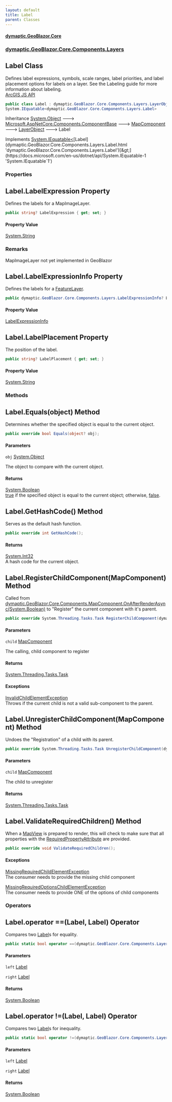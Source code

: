```yaml
---
layout: default
title: Label
parent: Classes
---
```

#### [dymaptic.GeoBlazor.Core](index.html 'index')
### [dymaptic.GeoBlazor.Core.Components.Layers](index.html#dymaptic.GeoBlazor.Core.Components.Layers 'dymaptic.GeoBlazor.Core.Components.Layers')

## Label Class

Defines label expressions, symbols, scale ranges, label priorities, and label placement options for labels on a layer. See the Labeling guide for more information about labeling.  
<a target="_blank" href="https://developers.arcgis.com/javascript/latest/api-reference/esri-layers-support-LabelClass.html">ArcGIS JS API</a>

```csharp
public class Label : dymaptic.GeoBlazor.Core.Components.Layers.LayerObject,
System.IEquatable<dymaptic.GeoBlazor.Core.Components.Layers.Label>
```

Inheritance [System.Object](https://docs.microsoft.com/en-us/dotnet/api/System.Object 'System.Object') &#129106; [Microsoft.AspNetCore.Components.ComponentBase](https://docs.microsoft.com/en-us/dotnet/api/Microsoft.AspNetCore.Components.ComponentBase 'Microsoft.AspNetCore.Components.ComponentBase') &#129106; [MapComponent](dymaptic.GeoBlazor.Core.Components.MapComponent.html 'dymaptic.GeoBlazor.Core.Components.MapComponent') &#129106; [LayerObject](dymaptic.GeoBlazor.Core.Components.Layers.LayerObject.html 'dymaptic.GeoBlazor.Core.Components.Layers.LayerObject') &#129106; Label

Implements [System.IEquatable&lt;](https://docs.microsoft.com/en-us/dotnet/api/System.IEquatable-1 'System.IEquatable`1')[Label](dymaptic.GeoBlazor.Core.Components.Layers.Label.html 'dymaptic.GeoBlazor.Core.Components.Layers.Label')[&gt;](https://docs.microsoft.com/en-us/dotnet/api/System.IEquatable-1 'System.IEquatable`1')
### Properties

<a name='dymaptic.GeoBlazor.Core.Components.Layers.Label.LabelExpression'></a>

## Label.LabelExpression Property

Defines the labels for a MapImageLayer.

```csharp
public string? LabelExpression { get; set; }
```

#### Property Value
[System.String](https://docs.microsoft.com/en-us/dotnet/api/System.String 'System.String')

### Remarks
MapImageLayer not yet implemented in GeoBlazor

<a name='dymaptic.GeoBlazor.Core.Components.Layers.Label.LabelExpressionInfo'></a>

## Label.LabelExpressionInfo Property

Defines the labels for a [FeatureLayer](dymaptic.GeoBlazor.Core.Components.Layers.FeatureLayer.html 'dymaptic.GeoBlazor.Core.Components.Layers.FeatureLayer').

```csharp
public dymaptic.GeoBlazor.Core.Components.Layers.LabelExpressionInfo? LabelExpressionInfo { get; set; }
```

#### Property Value
[LabelExpressionInfo](dymaptic.GeoBlazor.Core.Components.Layers.LabelExpressionInfo.html 'dymaptic.GeoBlazor.Core.Components.Layers.LabelExpressionInfo')

<a name='dymaptic.GeoBlazor.Core.Components.Layers.Label.LabelPlacement'></a>

## Label.LabelPlacement Property

The position of the label.

```csharp
public string? LabelPlacement { get; set; }
```

#### Property Value
[System.String](https://docs.microsoft.com/en-us/dotnet/api/System.String 'System.String')
### Methods

<a name='dymaptic.GeoBlazor.Core.Components.Layers.Label.Equals(object)'></a>

## Label.Equals(object) Method

Determines whether the specified object is equal to the current object.

```csharp
public override bool Equals(object? obj);
```
#### Parameters

<a name='dymaptic.GeoBlazor.Core.Components.Layers.Label.Equals(object).obj'></a>

`obj` [System.Object](https://docs.microsoft.com/en-us/dotnet/api/System.Object 'System.Object')

The object to compare with the current object.

#### Returns
[System.Boolean](https://docs.microsoft.com/en-us/dotnet/api/System.Boolean 'System.Boolean')  
[true](https://docs.microsoft.com/en-us/dotnet/csharp/language-reference/builtin-types/bool 'https://docs.microsoft.com/en-us/dotnet/csharp/language-reference/builtin-types/bool') if the specified object  is equal to the current object; otherwise, [false](https://docs.microsoft.com/en-us/dotnet/csharp/language-reference/builtin-types/bool 'https://docs.microsoft.com/en-us/dotnet/csharp/language-reference/builtin-types/bool').

<a name='dymaptic.GeoBlazor.Core.Components.Layers.Label.GetHashCode()'></a>

## Label.GetHashCode() Method

Serves as the default hash function.

```csharp
public override int GetHashCode();
```

#### Returns
[System.Int32](https://docs.microsoft.com/en-us/dotnet/api/System.Int32 'System.Int32')  
A hash code for the current object.

<a name='dymaptic.GeoBlazor.Core.Components.Layers.Label.RegisterChildComponent(dymaptic.GeoBlazor.Core.Components.MapComponent)'></a>

## Label.RegisterChildComponent(MapComponent) Method

Called from [dymaptic.GeoBlazor.Core.Components.MapComponent.OnAfterRenderAsync(System.Boolean)](https://docs.microsoft.com/en-us/dotnet/api/dymaptic.GeoBlazor.Core.Components.MapComponent.OnAfterRenderAsync#dymaptic_GeoBlazor_Core_Components_MapComponent_OnAfterRenderAsync_System_Boolean_ 'dymaptic.GeoBlazor.Core.Components.MapComponent.OnAfterRenderAsync(System.Boolean)') to "Register" the current component with it's parent.

```csharp
public override System.Threading.Tasks.Task RegisterChildComponent(dymaptic.GeoBlazor.Core.Components.MapComponent child);
```
#### Parameters

<a name='dymaptic.GeoBlazor.Core.Components.Layers.Label.RegisterChildComponent(dymaptic.GeoBlazor.Core.Components.MapComponent).child'></a>

`child` [MapComponent](dymaptic.GeoBlazor.Core.Components.MapComponent.html 'dymaptic.GeoBlazor.Core.Components.MapComponent')

The calling, child component to register

#### Returns
[System.Threading.Tasks.Task](https://docs.microsoft.com/en-us/dotnet/api/System.Threading.Tasks.Task 'System.Threading.Tasks.Task')

#### Exceptions

[InvalidChildElementException](dymaptic.GeoBlazor.Core.Exceptions.InvalidChildElementException.html 'dymaptic.GeoBlazor.Core.Exceptions.InvalidChildElementException')  
Throws if the current child is not a valid sub-component to the parent.

<a name='dymaptic.GeoBlazor.Core.Components.Layers.Label.UnregisterChildComponent(dymaptic.GeoBlazor.Core.Components.MapComponent)'></a>

## Label.UnregisterChildComponent(MapComponent) Method

Undoes the "Registration" of a child with its parent.

```csharp
public override System.Threading.Tasks.Task UnregisterChildComponent(dymaptic.GeoBlazor.Core.Components.MapComponent child);
```
#### Parameters

<a name='dymaptic.GeoBlazor.Core.Components.Layers.Label.UnregisterChildComponent(dymaptic.GeoBlazor.Core.Components.MapComponent).child'></a>

`child` [MapComponent](dymaptic.GeoBlazor.Core.Components.MapComponent.html 'dymaptic.GeoBlazor.Core.Components.MapComponent')

The child to unregister

#### Returns
[System.Threading.Tasks.Task](https://docs.microsoft.com/en-us/dotnet/api/System.Threading.Tasks.Task 'System.Threading.Tasks.Task')

<a name='dymaptic.GeoBlazor.Core.Components.Layers.Label.ValidateRequiredChildren()'></a>

## Label.ValidateRequiredChildren() Method

When a [MapView](dymaptic.GeoBlazor.Core.Components.Views.MapView.html 'dymaptic.GeoBlazor.Core.Components.Views.MapView') is prepared to render, this will check to make sure that all properties with the [RequiredPropertyAttribute](dymaptic.GeoBlazor.Core.RequiredPropertyAttribute.html 'dymaptic.GeoBlazor.Core.RequiredPropertyAttribute') are provided.

```csharp
public override void ValidateRequiredChildren();
```

#### Exceptions

[MissingRequiredChildElementException](dymaptic.GeoBlazor.Core.Exceptions.MissingRequiredChildElementException.html 'dymaptic.GeoBlazor.Core.Exceptions.MissingRequiredChildElementException')  
The consumer needs to provide the missing child component

[MissingRequiredOptionsChildElementException](dymaptic.GeoBlazor.Core.Exceptions.MissingRequiredOptionsChildElementException.html 'dymaptic.GeoBlazor.Core.Exceptions.MissingRequiredOptionsChildElementException')  
The consumer needs to provide ONE of the options of child components
### Operators

<a name='dymaptic.GeoBlazor.Core.Components.Layers.Label.op_Equality(dymaptic.GeoBlazor.Core.Components.Layers.Label,dymaptic.GeoBlazor.Core.Components.Layers.Label)'></a>

## Label.operator ==(Label, Label) Operator

Compares two [Label](dymaptic.GeoBlazor.Core.Components.Layers.Label.html 'dymaptic.GeoBlazor.Core.Components.Layers.Label')s for equality.

```csharp
public static bool operator ==(dymaptic.GeoBlazor.Core.Components.Layers.Label? left, dymaptic.GeoBlazor.Core.Components.Layers.Label? right);
```
#### Parameters

<a name='dymaptic.GeoBlazor.Core.Components.Layers.Label.op_Equality(dymaptic.GeoBlazor.Core.Components.Layers.Label,dymaptic.GeoBlazor.Core.Components.Layers.Label).left'></a>

`left` [Label](dymaptic.GeoBlazor.Core.Components.Layers.Label.html 'dymaptic.GeoBlazor.Core.Components.Layers.Label')

<a name='dymaptic.GeoBlazor.Core.Components.Layers.Label.op_Equality(dymaptic.GeoBlazor.Core.Components.Layers.Label,dymaptic.GeoBlazor.Core.Components.Layers.Label).right'></a>

`right` [Label](dymaptic.GeoBlazor.Core.Components.Layers.Label.html 'dymaptic.GeoBlazor.Core.Components.Layers.Label')

#### Returns
[System.Boolean](https://docs.microsoft.com/en-us/dotnet/api/System.Boolean 'System.Boolean')

<a name='dymaptic.GeoBlazor.Core.Components.Layers.Label.op_Inequality(dymaptic.GeoBlazor.Core.Components.Layers.Label,dymaptic.GeoBlazor.Core.Components.Layers.Label)'></a>

## Label.operator !=(Label, Label) Operator

Compares two [Label](dymaptic.GeoBlazor.Core.Components.Layers.Label.html 'dymaptic.GeoBlazor.Core.Components.Layers.Label')s for inequality.

```csharp
public static bool operator !=(dymaptic.GeoBlazor.Core.Components.Layers.Label? left, dymaptic.GeoBlazor.Core.Components.Layers.Label? right);
```
#### Parameters

<a name='dymaptic.GeoBlazor.Core.Components.Layers.Label.op_Inequality(dymaptic.GeoBlazor.Core.Components.Layers.Label,dymaptic.GeoBlazor.Core.Components.Layers.Label).left'></a>

`left` [Label](dymaptic.GeoBlazor.Core.Components.Layers.Label.html 'dymaptic.GeoBlazor.Core.Components.Layers.Label')

<a name='dymaptic.GeoBlazor.Core.Components.Layers.Label.op_Inequality(dymaptic.GeoBlazor.Core.Components.Layers.Label,dymaptic.GeoBlazor.Core.Components.Layers.Label).right'></a>

`right` [Label](dymaptic.GeoBlazor.Core.Components.Layers.Label.html 'dymaptic.GeoBlazor.Core.Components.Layers.Label')

#### Returns
[System.Boolean](https://docs.microsoft.com/en-us/dotnet/api/System.Boolean 'System.Boolean')
